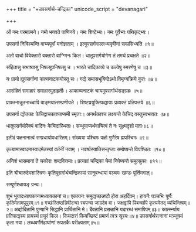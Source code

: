 +++
title = "+उपसर्गार्थ-चन्द्रिका"
unicode_script = "devanagari"

+++

ओं नमः परमात्मने।
नमो भगवते पाणिनये।
नमः शिष्टेभ्यः। नमः पूर्वेभ्यः पथिकृद्भ्यः।

उपसर्गा निषिञ्चन्ति वाच्यपूर्वां मनोज्ञताम् ।
इत्युपसर्गवाल्लभ्यमृषीणां सम्प्रसिध्यति ॥१॥

अतो वाचो विवेक्तारो वक्तारो वाग्ग्मिनः किल।
धातूपसर्गयोगेण तं तमर्थ प्रचक्षते ॥२॥

संहितासु सभाष्यासु निषत्सूपनिषत्सु च ।
भारते चादिकाव्ये च कल्पेषु स्मरणेषु च ॥३॥

यः प्रायो ह्युपसर्गाणां काव्यनाटकयोस्तु सः।
गद्ये समासभूयिष्ठेऽथो विमृग्यक्रिये कुतः ॥४॥

आसंहितं समाहारं समाहारमुदाहृतीः।
आकाव्यनाटकं चायमुपसर्गार्थसङ्ग्रहः ॥५॥

प्राक्तनान्नूतनाच्चापि वाङ्मयात्सम्प्रणीयते ।
शिष्टप्रयुक्तिपद्यायाः प्रव्यक्तं प्रतिपत्तये ॥६॥

उपसर्गा द्योतकाः केचिद्वाचकाश्चाप्यमी स्मृताः।
अनर्थकाश्च लक्ष्यन्ते केचिद् वस्तुस्वभावतः ॥७॥

धातूपसर्गयोरैक्यं वादिनः केचिदास्थिताः।
सम्भूयाप्यर्थवाचित्वं ते नः सूक्ष्मदृशो मताः॥८॥

इतीदं पक्षनानात्वं सम्प्रधार्यावधारितम्।
संख्यया पश्चिमः पक्षो गुणैरेष ह्यपश्चिमः ॥९॥

कृत्यामास्वादमास्वादमेतस्यां वर्तनीं नवाम् ।
नवार्थस्यातिसन्तृप्ताः सम्प्रेष्यन्ते विपश्चितः ॥१०॥

अनिशं भासमानां ते चकोराः शब्दवित्तमाः।
प्रत्यग्रां चन्द्रिकां चेमां निपेष्यन्ते समुत्सुकाः ॥११॥

इति श्रीचारुदेवशास्त्रिणः कृतिषूसर्गार्थचन्द्रिकायां सानुबन्धायां पञ्चमः खण्डः पूर्त्तिमगात्।

सम्पूर्णश्चायङ् ग्रन्थः।

शुभं भूयादध्यापकानामध्यायकानां च॥
एकायनः समुद्यच्छन्नष्टौ होरा अहर्दिवम्।
हायनैः पञ्चभिः पूर्णैः कृतिमेतामपूपुरम्॥१॥
गच्छंस्तिष्ठन्निषीदन्वा स्वपन्वा जाग्रदेव वा।
जक्षद्वापि पिबन्वापि कृत्यमेतद् व्यचिन्तिषम्॥२॥
अद्योदितानि पुण्यानि सिद्धानि प्रार्थितानि मे।
दैवतानि प्रसन्नानि यदारब्धं समापिपम्॥३॥
कार्त्स्न्याय प्रतिपाद्यस्य प्रायस्यं प्रचुरं किल।
कियदात्तं कियच्छिष्टं प्रमाणं त्वत्र सूरयः॥४॥
उपसर्गार्थरत्नानां मञ्जूषयं कृता मया।
लब्धवर्णैर्महार्घाणां रूपतर्कैः परीक्ष्यताम्॥५॥
